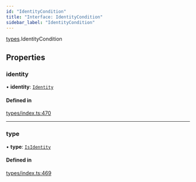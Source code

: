 ```yaml
---
id: "IdentityCondition"
title: "Interface: IdentityCondition"
sidebar_label: "IdentityCondition"
---
```


[types](../../../modules/Types/Types.md).IdentityCondition

## Properties

### identity

• **identity**: [`Identity`](../../../classes/API/Entities/Identity/Identity.md)

#### Defined in

[types/index.ts:470](https://github.com/PolymeshAssociation/polymesh-sdk/blob/adcc38781/src/types/index.ts#L470)

___

### type

• **type**: [`IsIdentity`](../../../enums/Types/ConditionType/ConditionType.md#isidentity)

#### Defined in

[types/index.ts:469](https://github.com/PolymeshAssociation/polymesh-sdk/blob/adcc38781/src/types/index.ts#L469)
